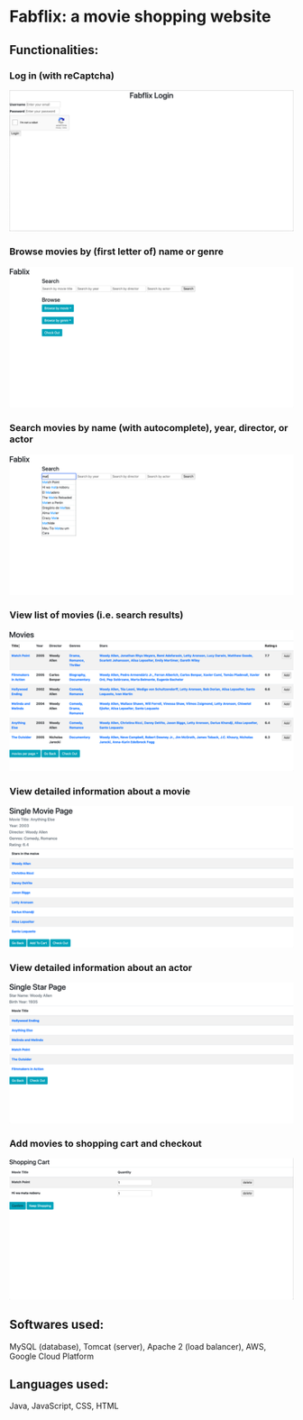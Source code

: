 # Fabflix: a movie shopping website

## Functionalities:
### Log in (with reCaptcha)
![log in](https://github.com/Mescetina/Fabflix/blob/master/screenshots/login.png)
### Browse movies by (first letter of) name or genre
![browse movies](https://github.com/Mescetina/Fabflix/blob/master/screenshots/browse-movies.png)
### Search movies by name (with autocomplete), year, director, or actor
![search movies](https://github.com/Mescetina/Fabflix/blob/master/screenshots/search-movies.png)
### View list of movies (i.e. search results)
![movie list](https://github.com/Mescetina/Fabflix/blob/master/screenshots/movie-list.png)
### View detailed information about a movie
![single movie](https://github.com/Mescetina/Fabflix/blob/master/screenshots/single-movie.png)
### View detailed information about an actor
![single star](https://github.com/Mescetina/Fabflix/blob/master/screenshots/single-star.png)
### Add movies to shopping cart and checkout
![checkout](https://github.com/Mescetina/Fabflix/blob/master/screenshots/checkout.png)

## Softwares used:
MySQL (database), Tomcat (server), Apache 2 (load balancer), AWS, Google Cloud Platform

## Languages used:
Java, JavaScript, CSS, HTML
